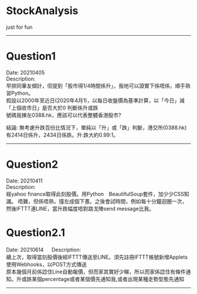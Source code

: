 # StockAnalysis
just for fun

-----------------------------------------------------------------

# Question1  
Date: 20210405  
Description:  
早排同筆友傾計，佢提到「股市得1/4時間係升」，我地可以證實下係唔係，順手熟習Python。  
假設以2000年至近日(2020年4月1)，以每日收盤價為基準計算，以「今日」減「上個收市日」是否大於0 判斷係升或跌  
號碼我揀左0388.hk，應該可以代表整體香港股市?  

結論: 無考慮升跌百份比情況下，單純以「升」或「跌」判斷，港交所(0388.hk)有2414日係升，2434日係跌。升:跌大約0.99:1。  

-----------------------------------------------------------------

# Question2  
Date: 20210411  
Description:  
經yahoo finance取得此刻股價。用Python　BeautifulSoup套件，加少少CSS知識。
唔難，但係唔熟，撞左成個下晝。之後會試時間，例如每十分鐘迴圈一次，然後IFTTT連LINE，當升跌幅度唔對路戈陣send message比我。

# Question2.1  
Date: 20210614  　
Description:  
續上次，取得當刻股價後經IFTTT傳送至LINE。須先註冊IFTTT帳號新增Applets使用Webhooks，以POST方式傳送  
原本幾個月前係諗住Line自動報價，但而家其實好少睇，所以而家係諗住有條件通知。升或跌某個percentage或者某個價先通知我,或者出現某種走勢型態先通知  

-----------------------------------------------------------------
